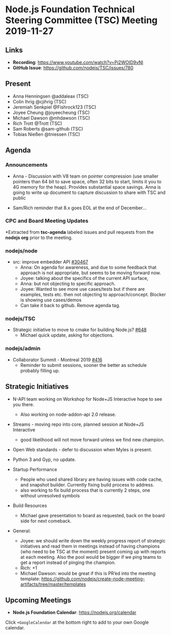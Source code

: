 # Node.js Foundation Technical Steering Committee (TSC) Meeting 2019-11-27

## Links

* **Recording**:  <https://www.youtube.com/watch?v=Pj2WOID9vNI>
* **GitHub Issue**: <https://github.com/nodejs/TSC/issues/780>

## Present

* Anna Henningsen @addaleax (TSC)
* Colin Ihrig @cjihrig (TSC)
* Jeremiah Senkpiel @Fishrock123 (TSC)
* Joyee Cheung @joyeecheung (TSC)
* Michael Dawson @mhdawson (TSC)
* Rich Trott @Trott (TSC)
* Sam Roberts @sam-github (TSC)
* Tobias Nießen @tniessen (TSC)

## Agenda

### Announcements

* Anna - Discussion with V8 team on pointer compression (use smaller pointers than 64 bit to
  save space, often 32 bits to start, limits it you to 4G memory for the heap).  Provides
  substantial space savings.  Anna is going to write up document to capture discussion
  to share with TSC and  public

* Sam/Rich reminder that 8.x goes EOL at the end of December…

### CPC and Board Meeting Updates

*Extracted from **tsc-agenda** labeled issues and pull requests from the **nodejs org** prior to the meeting.

### nodejs/node

* src: improve embedder API  [#30467](https://github.com/nodejs/node/pull/30467)
  * Anna: On agenda for awareness, and due to some feedback that approach is not
    appropriate, but seems to be moving forward now.
  * Joyee: talking about the specifics of the current API surface,
  * Anna: but not objecting to specific approach.
  * Joyee: Wanted to see more use cases/tests but if there are examples, tests etc. then not
    objecting to approach/concept.  Blocker is showing use cases/demos
  * Can take it back to github. Remove agenda tag.

### nodejs/TSC

* Strategic initiative to move to cmake for building Node.js? [#648](https://github.com/nodejs/TSC/issues/648)
  * Michael quick update, asking for objections.

### nodejs/admin

* Collaborator Summit - Montreal 2019 [#416](https://github.com/nodejs/admin/issues/416)
  * Reminder to submit sessions, sooner the better as schedule probably filling up.

## Strategic Initiatives

* N-API team working on Workshop for Node+JS Interactive hope to see you there.
  * Also working on node-addon-api 2.0 release.

* Streams - moving repo into core, planned session at Node+JS Interactive
  * good likelihood will not move forward unless we find new champion.

* Open Web standards - defer to discussion when Myles is present.

* Python 3 and Gyp, no update.

* Startup Performance
  * People who used shared library are having issues with code cache, and snapshot builder.
    Currently fixing build process to address.
  * also working to fix build process that is currently 2 steps, one without unresolved symbols

* Build Resources
  * Michael gave presentation to board as requested, back on the board side for next comeback.

* General:
  * Joyee: we should write down the weekly progress report of strategic initiatives and read them
    in meetings instead of having champions (who need to be TSC at the moment) present
    coming up with reports at each meeting. Also the pool would be bigger if we ping teams to get
    a report instead of pinging the champion.
  * Rich: +1
  * Michael Dawson: would be great if this is PR’ed into the meeting template:
    <https://github.com/nodejs/create-node-meeting-artifacts/tree/master/templates>

## Upcoming Meetings

* **Node.js Foundation Calendar**: <https://nodejs.org/calendar>

Click `+GoogleCalendar` at the bottom right to add to your own Google calendar.
